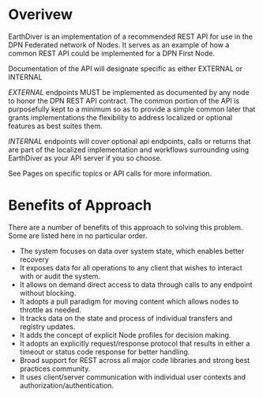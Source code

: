 # Overivew

EarthDiver is an implementation of a recommended REST API for use in the DPN Federated network of Nodes.  It serves as an example of how a common REST API could be implemented for a DPN First Node.  

Documentation of the API will designate specific as either EXTERNAL or INTERNAL

*EXTERNAL* endpoints MUST be implemented as documented by any node to honor the DPN REST API contract.  The common portion of the API is purposefully kept to a minimum so as to provide a simple common later that grants implementations the flexibility to address localized or optional features as best suites them.

*INTERNAL* endpoints will cover optional api endpoints, calls or returns that are part of the localized implementation and workflows surrounding using EarthDiver as your API server if you so choose.

See Pages on specific topics or API calls for more information.

#  Benefits of Approach

There are a number of benefits of this approach to solving this problem.  Some are listed here in no particular order.

*  The system focuses on data over system state, which enables better recovery 
*  It exposes data for all operations to any client that wishes to interact with or audit the system.
*  It allows on demand direct access to data through calls to any endpoint without blocking.
*  It adopts a pull paradigm for moving content which allows nodes to throttle as needed.
*  It tracks data on the state and process of individual transfers and registry updates. 
*  It adds the concept of explicit Node profiles for decision making.
*  It adopts an explicitly request/response protocol that results in either a timeout or status code response for better handling.
*  Broad support for REST across all major code libraries and strong best practices community.
*  It uses client/server communication with individual user contexts and authorization/authentication.